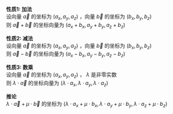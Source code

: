 **性质1: 加法**  
设向量 $\vec a$ 的坐标为 $(a_x,a_y,a_z)$ ，向量 $\vec b$ 的坐标为 $(b_x,b_y,b_z)$  
则 $\vec a+\vec b$ 的坐标向量为 $(a_x+b_x,a_y+b_y,a_z+b_z)$  
  
**性质2: 减法**  
设向量 $\vec a$ 的坐标为 $(a_x,a_y,a_z)$ ，向量 $\vec b$ 的坐标为 $(b_x,b_y,b_z)$  
则 $\vec a-\vec b$ 的坐标向量为 $(a_x-b_x,a_y-b_y,a_z-b_z)$  
  
**性质3: 数乘**  
设向量 $\vec a$ 的坐标为 $(a_x,a_y,a_z)$ ， $\lambda$ 是非零实数  
则 $\lambda\cdot\vec a$ 的坐标向量为 $(\lambda\cdot a_x,\lambda\cdot a_y,\lambda\cdot a_z)$  
  
**推论**  
$\lambda\cdot\vec a+\mu\cdot\vec b$ 的坐标为 $(\lambda\cdot a_x+\mu\cdot b_x,\lambda\cdot a_y+\mu\cdot b_y,\lambda\cdot a_z+\mu\cdot b_z)$  
